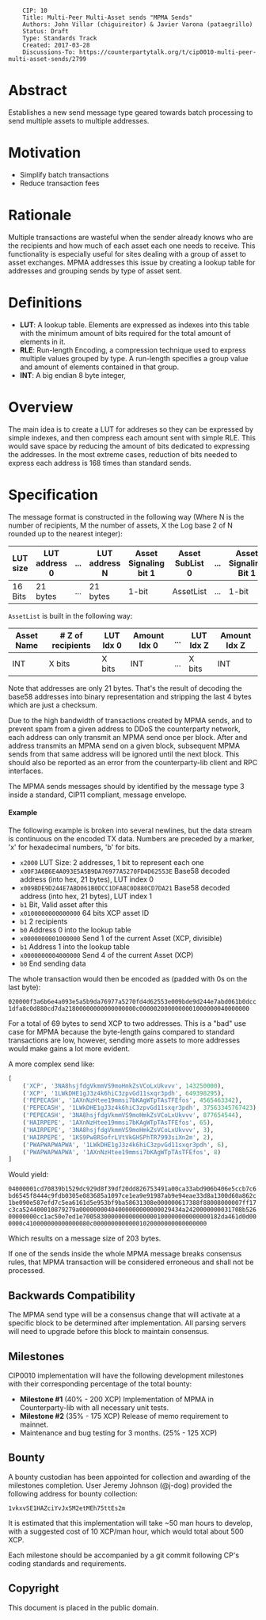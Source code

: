        CIP: 10
        Title: Multi-Peer Multi-Asset sends "MPMA Sends"
        Authors: John Villar (chiguireitor) & Javier Varona (pataegrillo)
        Status: Draft
        Type: Standards Track
        Created: 2017-03-28
        Discussions-To: https://counterpartytalk.org/t/cip0010-multi-peer-multi-asset-sends/2799

# Abstract

Establishes a new send message type geared towards batch processing to send multiple assets to multiple addresses.

# Motivation

* Simplify batch transactions
* Reduce transaction fees

# Rationale

Multiple transactions are wasteful when the sender already knows who are the recipients and how much of each asset each one needs to receive. This functionality is especially useful for sites dealing with a group of asset to asset exchanges. MPMA addresses this issue by creating a lookup table for addresses and grouping sends by type of asset sent.

# Definitions

 * **LUT**: A lookup table. Elements are expressed as indexes into this table with the minimum amount of bits required for the total amount of elements in it.
 * **RLE**: Run-length Encoding, a compression technique used to express multiple values grouped by type. A run-length specifies a group value and amount of elements contained in that group.
 * **INT**: A big endian 8 byte integer,

# Overview

The main idea is to create a LUT for addreses so they can be expressed by simple indexes, and then compress each amount sent with simple RLE. This would save space by reducing the amount of bits dedicated to expressing the
addresses. In the most extreme cases, reduction of bits needed to express each address is 168 times than
standard sends.

# Specification

The message format is constructed in the following way (Where N is the number of recipients, M the number of assets, X the Log base 2 of N rounded up to the nearest integer):

LUT size|LUT address 0|...|LUT address N|Asset Signaling bit 1|Asset SubList 0|...|Asset Signaling Bit 1|Asset Sublist M|Asset Signaling Bit 0|
--------|-------------|---|-------------|---------------------|---------------|---|---------------------|---------------|---------------------|
 16 Bits|   21 bytes  |...|   21 bytes  |         1-bit       |   AssetList   |...|        1-bit        |   AssetList   |        1-bit        |

`AssetList` is built in the following way:

Asset Name|# Z of recipients|LUT Idx 0|Amount Idx 0|...|LUT Idx Z|Amount Idx Z|
----------|-----------------|---------|------------|---|---------|------------|
   INT    |     X bits      |  X bits |     INT    |...|  X bits |     INT    |

Note that addresses are only 21 bytes. That's the result of decoding the base58 addresses into binary representation and stripping the last 4 bytes which are just a checksum.

Due to the high bandwidth of transactions created by MPMA sends, and to prevent spam from a given address to DDoS the counterparty network, each address can only transmit an MPMA send once per block. After and address transmits an MPMA send on a given block, subsequent MPMA sends from that same address will be ignored until the next block. This should also be reported as an error from the counterparty-lib client and RPC interfaces.

The MPMA sends messages should by identified by the message type 3 inside a standard, CIP11 compliant, message envelope.

#### Example

The following example is broken into several newlines, but the data stream is continuous on the encoded TX data. Numbers are preceded by a marker, 'x' for hexadecimal numbers, 'b' for bits.

 * `x2000` LUT Size: 2 addresses, 1 bit to represent each one
 * `x00F3A6B6E4A093E5A5B9DA76977A5270FD4D62553E` Base58 decoded address (into hex, 21 bytes), LUT index 0
 * `x009BDE9D244E7ABD061B0DCC1DFA8C0D880CD7DA21` Base58 decoded address (into hex, 21 bytes), LUT index 1
 * `b1` Bit, Valid asset after this
 * `x0100000000000000` 64 bits XCP asset ID
 * `b1` 2 recipients
 * `b0` Address 0 into the lookup table
 * `x0000000001000000` Send 1 of the current Asset (XCP, divisible)
 * `b1` Address 1 into the lookup table
 * `x0000000004000000` Send 4 of the current Asset (XCP)
 * `b0` End sending data

The whole transaction would then be encoded as (padded with 0s on the last byte):

`020000f3a6b6e4a093e5a5b9da76977a5270fd4d62553e009bde9d244e7abd061b0dcc1dfa8c0d880cd7da21800000000000000000c0000020000000001000000040000000`

For a total of 69 bytes to send XCP to two addresses. This is a "bad" use case for MPMA because the byte-length gains compared to standard transactions are low, however, sending more assets to more addresses would make gains a lot more evident.

A more complex send like:

```python
[
    ('XCP', '3NA8hsjfdgVkmmVS9moHmkZsVCoLxUkvvv', 143250000),
    ('XCP', '1LWkDHE1gJ3z4k6hiC3zpvGd11sxqr3pdh', 649398295),
    ('PEPECASH', '1AXnNzHtee19mmsi7bKAgWTpTAsTFEfos', 4565463342),
    ('PEPECASH', '1LWkDHE1gJ3z4k6hiC3zpvGd11sxqr3pdh', 37563345767423),
    ('PEPECASH', '3NA8hsjfdgVkmmVS9moHmkZsVCoLxUkvvv', 877654544),
    ('HAIRPEPE', '1AXnNzHtee19mmsi7bKAgWTpTAsTFEfos', 65),
    ('HAIRPEPE', '3NA8hsjfdgVkmmVS9moHmkZsVCoLxUkvvv', 3),
    ('HAIRPEPE', '1KS9Pw8RSofrLVtVkGHSPhTR7993siXn2m', 2),
    ('PWAPWAPWAPWA', '1LWkDHE1gJ3z4k6hiC3zpvGd11sxqr3pdh', 6),
    ('PWAPWAPWAPWA', '1AXnNzHtee19mmsi7bKAgWTpTAsTFEfos', 8)
]
```

Would yield:

`04000001cd70839b1529dc929d8f39df20dd826753491a00ca33abd906b406e5ccb7c6bd6545f8444c9fdb0305e083685a1097ce1ea9e91987ab9e94eae33d8a1300d60a862c1be090e587efd7c5ea6161d5e953bf9ba58631308e000000617388f88008000007ff17c3ca524400010879279a00000000404000000000000029434a2420000000031708b52600000000cc1ac50e7ed1e700583000000000000000100000000000000182da461d0d000000c410000000000000080c00000000000001020000000000000000`

Which results on a message size of 203 bytes.

If one of the sends inside the whole MPMA message breaks consensus rules, that
MPMA transaction will be considered erroneous and shall not be processed.

## Backwards Compatibility ##

The MPMA send type will be a consensus change that will activate at a specific block to be determined after implementation. All parsing servers will need to upgrade before this block to maintain consensus.

## Milestones ##

CIP0010 implementation will have the following development milestones with their
corresponding percentage of the total bounty:

 * **Milestone #1** (40% - 200 XCP) Implementation of MPMA in Counterparty-lib with all necessary unit tests.
 * **Milestone #2** (35% - 175 XCP) Release of memo requirement to mainnet.
 * Maintenance and bug testing for 3 months. (25% - 125 XCP)

## Bounty ##

A bounty custodian has been appointed for collection and awarding of the
milestones completion. User Jeremy Johnson (@j-dog) provided the following
address for bounty collection:

    1vkxvSE1HAZciYvJxSM2etMEh75ttEs2m

It is estimated that this implementation will take ~50 man hours to develop,
with a suggested cost of 10 XCP/man hour, which would total about 500 XCP.

Each milestone should be accompanied by a git commit following CP's coding
standards and requirements.

## Copyright ##

This document is placed in the public domain.
